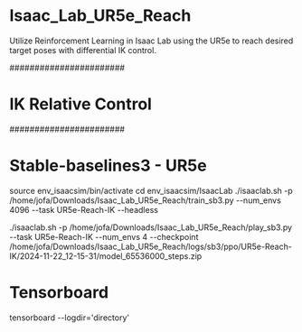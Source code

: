 # Isaac_Lab_UR5e_Reach
Utilize Reinforcement Learning in Isaac Lab using the UR5e to reach desired target poses with differential IK control. 



#######################
# IK Relative Control #
#######################

# Stable-baselines3 - UR5e

source env_isaacsim/bin/activate
cd env_isaacsim/IsaacLab
./isaaclab.sh -p /home/jofa/Downloads/Isaac_Lab_UR5e_Reach/train_sb3.py --num_envs 4096 --task UR5e-Reach-IK --headless

./isaaclab.sh -p /home/jofa/Downloads/Isaac_Lab_UR5e_Reach/play_sb3.py --task UR5e-Reach-IK --num_envs 4 --checkpoint /home/jofa/Downloads/Isaac_Lab_UR5e_Reach/logs/sb3/ppo/UR5e-Reach-IK/2024-11-22_12-15-31/model_65536000_steps.zip



# Tensorboard
tensorboard --logdir='directory'